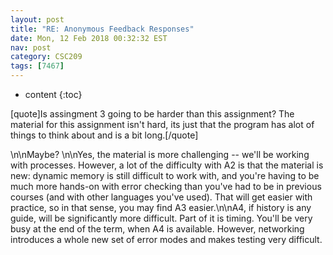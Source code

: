 ```yaml
---
layout: post
title: "RE: Anonymous Feedback Responses"
date: Mon, 12 Feb 2018 00:32:32 EST
nav: post
category: CSC209
tags: [7467]
---
```


* content
{:toc}

[quote]Is assingment 3 going to be harder than this assignment? The material for this assignment isn't hard, its just that the program has alot of things to think about and is a bit long.[/quote]
<!-- more -->
<p>\n\nMaybe? \n\nYes, the material is more challenging -- we'll be working with processes. However, a lot of the difficulty with A2 is that the material is new: dynamic memory is still difficult to work with, and you're having to be much more hands-on with error checking than you've had to be in previous courses (and with other languages you've used). That will get easier with practice, so in that sense, you may find A3 easier.\n\nA4, if history is any guide, will be significantly more difficult. Part of it is timing. You'll be very busy at the end of the term, when A4 is available. However, networking introduces a whole new set of error modes and makes testing very difficult.</p>
